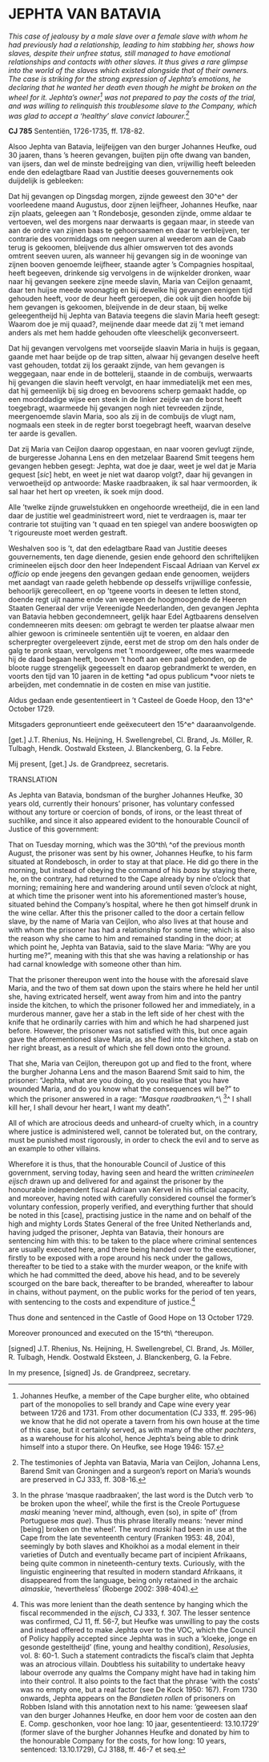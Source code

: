 # JEPHTA VAN BATAVIA

*This case of jealousy by a male slave over a female slave with whom he had previously had a relationship, leading to him stabbing her, shows how slaves, despite their unfree status, still managed to have emotional relationships and contacts with other slaves. It thus gives a rare glimpse into the world of the slaves which existed alongside that of their owners. The case is striking for the strong expression of Jephta’s emotions, he declaring that he wanted her death even though he might be broken on the wheel for it. Jephta’s owner[^1] was not prepared to pay the costs of the trial, and was willing to relinquish this troublesome slave to the Company, which was glad to accept a ‘healthy’ slave convict labourer.[^2]*

**CJ 785** Sententiën, 1726-1735, ff. 178-82.

Alsoo Jephta van Batavia, leijfeijgen van den burger Johannes Heufke, oud 30 jaaren, thans ’s heeren gevangen, buijten pijn ofte dwang van banden, van ijsers, dan wel de minste bedreijging van dien, vrijwillig heeft beleeden ende den edelagtbare Raad van Justitie deeses gouvernements ook duijdelijk is gebleeken:

Dat hij gevangen op Dingsdag morgen, zijnde geweest den 30^e^ der voorleedene maand Augustus, door zijnen leijfheer, Johannes Heufke, naar zijn plaats, geleegen aan ’t Rondebosje, gesonden zijnde, omme aldaar te vertoeven, wel des morgens naar derwaarts is gegaan maar, in steede van aan de ordre van zijnen baas te gehoorsaamen en daar te verbleijven, ter contrarie des voormiddags om neegen uuren al weederom aan de Caab terug is gekoomen, bleijvende dus alhier omswerven tot des avonds omtrent seeven uuren, als wanneer hij gevangen sig in de wooninge van zijnen booven genoemde leijfheer, staande agter ’s Compagnies hospitaal, heeft begeeven, drinkende sig vervolgens in de wijnkelder dronken, waar naar hij gevangen seekere zijne meede slavin, Maria van Ceijlon genaamt, daar ten huijse meede woonagtig en bij dewelke hij gevangen eenigen tijd gehouden heeft, voor de deur heeft geroepen, die ook uijt dien hoofde bij hem gevangen is gekoomen, bleijvende in de deur staan, bij welke geleegentheijd hij Jephta van Batavia teegens die slavin Maria heeft gesegt: Waarom doe je mij quaad?, meijnende daar meede dat zij ’t met iemand anders als met hem hadde gehouden ofte vleeschelijk geconverseert.

Dat hij gevangen vervolgens met voorseijde slaavin Maria in huijs is gegaan, gaande met haar beijde op de trap sitten, alwaar hij gevangen deselve heeft vast gehouden, totdat zij los geraakt zijnde, van hem gevangen is weggegaan, naar ende in de bottelerij, staande in de combuijs, werwaarts hij gevangen die slavin heeft vervolgt, en haar immediatelijk met een mes, dat hij gemeenlijk bij sig droeg en bevoorens scherp gemaakt hadde, op een moorddadige wijse een steek in de linker zeijde van de borst heeft toegebragt, waarmeede hij gevangen nogh niet tevreeden zijnde, meergenoemde slavin Maria, soo als zij in de combuijs de vlugt nam, nogmaals een steek in de regter borst toegebragt heeft, waarvan deselve ter aarde is gevallen.

Dat zij Maria van Ceijlon daarop opgestaan, en naar vooren gevlugt zijnde, de burgeresse Johanna Lens en den metzelaar Baarend Smit teegens hem gevangen hebben gesegt: Jephta, wat doe je daar, weet je wel dat je Maria gequest \[*sic*\] hebt, en weet je niet wat daarop volgt?, daar hij gevangen in verwoetheijd op antwoorde: Maske raadbraaken, ik sal haar vermoorden, ik sal haar het hert op vreeten, ik soek mijn dood.

Alle ’twelke zijnde gruwelstukken en ongehoorde wreetheijd, die in een land daar de justitie wel geadministreert word, niet te verdraagen is, maar ter contrarie tot stuijting van ’t quaad en ten spiegel van andere booswigten op ’t rigoureuste moet werden gestraft.

Weshalven soo is ’t, dat den edelagtbare Raad van Justitie deeses gouvernements, ten dage dienende, gesien ende gehoord den schriftelijken crimineelen eijsch door den heer Independent Fiscaal Adriaan van Kervel *ex officio* op ende jeegens den gevangen gedaan ende genoomen, weijders met aandagt van raade geleth hebbende op desselfs vrijwillige confessie, behoorlijk gerecolleert, en op ’tgeene voorts in deesen te letten stond, doende regt uijt naame ende van weegen de hoogmoogende de Heeren Staaten Generaal der vrije Vereenigde Neederlanden, den gevangen Jephta van Batavia hebben gecondemneert, gelijk haar Edel Agtbaarens denselven condemneeren mits deesen: om gebragt te werden ter plaatse alwaar men alhier gewoon is crimineele sententiën uijt te voeren, en aldaar den scherpregter overgeleevert zijnde, eerst met de strop om den hals onder de galg te pronk staan, vervolgens met ’t moordgeweer, ofte mes waarmeede hij de daad begaan heeft, booven ’t hooft aan een paal gebonden, op de bloote rugge strengelijk gegeesselt en daarop gebrandmerkt te werden, en voorts den tijd van 10 jaaren in de ketting *ad opus publicum *voor niets te arbeijden, met condemnatie in de costen en mise van justitie.

Aldus gedaan ende gesententieert in ’t Casteel de Goede Hoop, den 13^e^ October 1729.

Mitsgaders gepronuntieert ende geëxecuteert den 15^e^ daaraanvolgende.

\[get.\] J.T. Rhenius, Ns. Heijning, H. Swellengrebel, Cl. Brand, Js. Möller, R. Tulbagh, Hendk. Oostwald Eksteen, J. Blanckenberg, G. la Febre.

Mij present, \[get.\] Js. de Grandpreez, secretaris.

TRANSLATION

As Jephta van Batavia, bondsman of the burgher Johannes Heufke, 30 years old, currently their honours’ prisoner, has voluntary confessed without any torture or coercion of bonds, of irons, or the least threat of suchlike, and since it also appeared evident to the honourable Council of Justice of this government:

That on Tuesday morning, which was the 30^th\ ^of the previous month August, the prisoner was sent by his owner, Johannes Heufke, to his farm situated at Rondebosch, in order to stay at that place. He did go there in the morning, but instead of obeying the command of his *baas* by staying there, he, on the contrary, had returned to the Cape already by nine o’clock that morning; remaining here and wandering around until seven o’clock at night, at which time the prisoner went into his aforementioned master’s house, situated behind the Company’s hospital, where he then got himself drunk in the wine cellar. After this the prisoner called to the door a certain fellow slave, by the name of Maria van Ceijlon, who also lives at that house and with whom the prisoner has had a relationship for some time; which is also the reason why she came to him and remained standing in the door; at which point he, Jephta van Batavia, said to the slave Maria: “Why are you hurting me?”, meaning with this that she was having a relationship or has had carnal knowledge with someone other than him.

That the prisoner thereupon went into the house with the aforesaid slave Maria, and the two of them sat down upon the stairs where he held her until she, having extricated herself, went away from him and into the pantry inside the kitchen, to which the prisoner followed her and immediately, in a murderous manner, gave her a stab in the left side of her chest with the knife that he ordinarily carries with him and which he had sharpened just before. However, the prisoner was not satisfied with this, but once again gave the aforementioned slave Maria, as she fled into the kitchen, a stab on her right breast, as a result of which she fell down onto the ground.

That she, Maria van Ceijlon, thereupon got up and fled to the front, where the burgher Johanna Lens and the mason Baarend Smit said to him, the prisoner: “Jephta, what are you doing, do you realise that you have wounded Maria, and do you know what the consequences will be?” to which the prisoner answered in a rage: “*Masque raadbraaken*,^\ [^3]^ I shall kill her, I shall devour her heart, I want my death”.

All of which are atrocious deeds and unheard-of cruelty which, in a country where justice is administered well, cannot be tolerated but, on the contrary, must be punished most rigorously, in order to check the evil and to serve as an example to other villains.

Wherefore it is thus, that the honourable Council of Justice of this government, serving today, having seen and heard the written *crimineelen eijsch* drawn up and delivered for and against the prisoner by the honourable independent fiscal Adriaan van Kervel in his official capacity, and moreover, having noted with carefully considered counsel the former’s voluntary confession, properly verified, and everything further that should be noted in this \[case\], practising justice in the name and on behalf of the high and mighty Lords States General of the free United Netherlands and, having judged the prisoner, Jephta van Batavia, their honours are sentencing him with this: to be taken to the place where criminal sentences are usually executed here, and there being handed over to the executioner, firstly to be exposed with a rope around his neck under the gallows, thereafter to be tied to a stake with the murder weapon, or the knife with which he had committed the deed, above his head, and to be severely scourged on the bare back, thereafter to be branded, whereafter to labour in chains, without payment, on the public works for the period of ten years, with sentencing to the costs and expenditure of justice.[^4]

Thus done and sentenced in the Castle of Good Hope on 13 October 1729.

Moreover pronounced and executed on the 15^th\ ^thereupon.

\[signed\] J.T. Rhenius, Ns. Heijning, H. Swellengrebel, Cl. Brand, Js. Möller, R. Tulbagh, Hendk. Oostwald Eksteen, J. Blanckenberg, G. la Febre.

In my presence, \[signed\] Js. de Grandpreez, secretary.

[^1]: Johannes Heufke, a member of the Cape burgher elite, who obtained part of the monopolies to sell brandy and Cape wine every year between 1726 and 1731. From other documentation (CJ 333, ff. 295-96) we know that he did not operate a tavern from his own house at the time of this case, but it certainly served, as with many of the other *pachters*, as a warehouse for his alcohol, hence Jephta’s being able to drink himself into a stupor there. On Heufke, see Hoge 1946: 157. 

[^2]: The testimonies of Jephta van Batavia, Maria van Ceijlon, Johanna Lens, Barend Smit van Groningen and a surgeon’s report on Maria’s wounds are preserved in CJ 333, ff. 308-16.

[^3]:  In the phrase ‘masque raadbraaken’, the last word is the Dutch verb ‘to be broken upon the wheel’, while the first is the Creole Portuguese *maski* meaning ‘never mind, although, even (so), in spite of’ (from Portuguese *mas que*). Thus this phrase literally means: ‘never mind \[being\] broken on the wheel’. The word *maski* had been in use at the Cape from the late seventeenth century (Franken 1953: 48, 204), seemingly by both slaves and Khoikhoi as a modal element in their varieties of Dutch and eventually became part of incipient Afrikaans, being quite common in nineteenth-century texts. Curiously, with the linguistic engineering that resulted in modern standard Afrikaans, it disappeared from the language, being only retained in the archaic *almaskie*, ‘nevertheless’ (Roberge 2002: 398-404).

[^4]:  This was more lenient than the death sentence by hanging which the fiscal recommended in the *eijsch*, CJ 333, f. 307. The lesser sentence was confirmed, CJ 11, ff. 56-7, but Heufke was unwilling to pay the costs and instead offered to make Jephta over to the VOC, which the Council of Policy happily accepted since Jephta was in such a ‘kloeke, jonge en gesonde gesteltheijd’ (fine, young and healthy condition), *Resolusies*, vol. 8: 60-1. Such a statement contradicts the fiscal’s claim that Jephta was an atrocious villain. Doubtless his suitability to undertake heavy labour overrode any qualms the Company might have had in taking him into their control. It also points to the fact that the phrase ‘with the costs’ was no empty one, but a real factor (see De Kock 1950: 167). From 1730 onwards, Jephta appears on the *Bandieten rollen* of prisoners on Robben Island with this annotation next to his name: ‘geweesen slaaf van den burger Johannes Heufke, en door hem voor de costen aan den E. Comp. geschonken, voor hoe lang: 10 jaar, gesententieerd: 13.10.1729’ (former slave of the burgher Johannes Heufke and donated by him to the honourable Company for the costs, for how long: 10 years, sentenced: 13.10.1729), CJ 3188, ff. 46-7 et seq. 